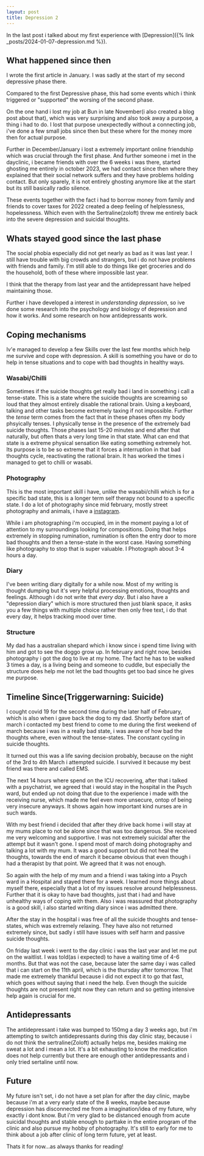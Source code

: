 ```yaml
---
layout: post
title: Depression 2
---
```

In the last post i talked about my first experience with [Depression]({% link _posts/2024-01-07-depression.md %}).

## What happened since then
I wrote the first article in January. I was sadly at the start of my second depressive phase there.

Compared to the first Depressive phase, this had some events which i think triggered or "supported" the worsing of the second phase.

On the one hand i lost my job at Bun in late November(i also created a blog post about that), which was very surprising and also took away a purpose, a thing i had to do. I lost that purpose unexpectedly without a connecting job, i've done a few small jobs since then but these where for the money more then for actual purpose.

Further in December/January i lost a extremely important online friendship which was crucial through the first phase. And further someone i met in the dayclinic, i became friends with over the 6 weeks i was there, started ghosting me entirely in october 2023, we had contact since then where they explained that their social network suffers and they have problems holding contact. But only sparely, it is not entirely ghosting anymore like at the start but its still basically radio silence.

These events together with the fact i had to borrow money from family and friends to cover taxes for 2022 created a deep feeling of helplessness, hopelessness. Which even with the Sertraline(zoloft) threw me entirely back into the severe depression and suicidal thoughts.

## Whats stayed good since the last phase
The social phobia especially did not get nearly as bad as it was last year. I still have trouble with big crowds and strangers, but i do not have problems with friends and family.
I'm still able to do things like get groceries and do the household, both of these where impossible last year.

I think that the therapy from last year and the antidepressant have helped maintaining those.

Further i have developed a interest in *understanding depression*, so ive done some research into the psychology and biology of depression and how it works. And some research on how antidepressants work.

## Coping mechanisms
Iv'e managed to develop a few Skills over the last few months which help me survive and cope with depression.
A skill is something you have or do to help in tense situations and to cope with bad thoughts in healthy ways.

### Wasabi/Chilli
Sometimes if the suicide thoughts get really bad i land in something i call a tense-state.
This is a state where the suicide thoughts are screaming so loud that they almost entirely disable the rational brain. Using a keyboard, talking and other tasks become extremely taxing if not impossible.
Further the *tense* term comes from the fact that in these phases often my body phsyically tenses. I physically tense in the presence of the extremely bad suicide thoughts.
Those phases last 15-20 minutes and end after that naturally, but often thats a very long time in that state.
What can end that state is a extreme physical sensation like eating something extremely hot. Its purpose is to be so extreme that it forces a interruption in that bad thoughts cycle, reactivating the rational brain. It has worked the times i managed to get to chilli or wasabi.

### Photography
This is the most important skill i have, unlike the wasabi/chilli which is for a specific bad state, this is a longer term self therapy not bound to a specific state.
I do a lot of photography since mid february, mostly street photography and animals, i have a [instagram](https://instagram.com/liz3de).

While i am photographing i'm occupied, im in the moment paying a lot of attention to my surroundings looking for compositions. Doing that helps extremely in stopping rumination, rumination is often the entry door to more bad thoughts and then a tense-state in the worst case. Having something like photography to stop that is super valuable.
I Photograph about 3-4 hours a day.

### Diary
I've been writing diary digitally for a while now. Most of my writing is thought dumping but it's very helpful processing emotions, thoughts and feelings. Although i do not write that *every day*. But i also have a "depression diary" which is more structured then just blank space, it asks you a few things with multiple choice rather then only free text, i do that every day, it helps tracking mood over time.

### Structure
My dad has a australian shepard which i know since i spend time living with him and got to see the doggo grow up.
In february and right now, besides photography i got the dog to live at my home.
The fact he has to be walked 3 times a day, is a living being and someone to cuddle, but especially the structure does help me not let the bad thoughts get too bad since he gives me purpose.

## Timeline Since(Triggerwarning: Suicide)
I cought covid 19 for the second time during the later half of February, which is also when i gave back the dog to my dad.
Shortly before start of march i contacted my best friend to come to me during the first weekend of march because i was in a really bad state, i was aware of how bad the thoughts where, even without the tense-states. The constant cycling in suicide thoughts.

It turned out this was a life saving decision probably, because on the night of the 3rd to 4th March i attempted suicide.
I survived it because my best friend was there and called EMS.

The next 14 hours where spend on the ICU recovering, after that i talked with a psychatrist, we agreed that i would stay in the hospital in the Psych ward, but ended up not doing that due to the experience i made with the receiving nurse, which made me feel even more unsecure, ontop of being very insecure anyways. It shows again how important kind nurses are in such wards.

With my best friend i decided that after they drive back home i will stay at my mums place to not be alone since that was too dangerous. She received me very welcoming and supportive.
I was not extremely suicidal after the attempt but it wasn't gone.
I spend most of march doing photography and talking a lot with my mum. It was a good support but did not heal the thoughts, towards the end of march it became obvious that even though i had a therapist by that point. We agreed that it was not enough.

So again with the help of my mum and a friend i was taking into a Psych ward in a Hospital and stayed there for a week. I learned more things about myself there, especially that a lot of my issues resolve around helplessness. Further that it is okay to have bad thoughts, just that i had and have unhealthy ways of coping with them.
Also i was reassured that photography is a good skill, i also started writing diary since i was admitted there.

After the stay in the hospital i was free of all the suicide thoughts and tense-states, which was extremely relaxing. They have also not returned extremely since, but sadly i still have issues with self harm and passive suicide thoughts.

On friday last week i went to the day clinic i was the last year and let me put on the waitlist. I was told(as i expected) to have a waiting time of 4-6 months. But that was not the case, because later the same day i was called that i can start on the 11th april, which is the thursday after tomorrow. That made me extremely thankful because i did not expect it to go that fast, which goes without saying that i need the help. Even though the suicide thoughts are not present right now they can return and so getting intensive help again is crucial for me.

## Antidepressants
The antidepressant i take was bumped to 150mg a day 3 weeks ago, but i'm attempting to switch antidepressants during this day clinic stay, because i do not think the sertraline(Zoloft) actually helps me, besides making me sweat a lot and i mean a lot. It's a bit exhausting to know the medication does not help currently but there are enough other antidepressants and i only tried sertaline until now.

## Future
My future isn't set, i do not have a set plan for after the day clinic, maybe because i'm at a very early state of the 8 weeks, maybe because depression has disconnected me from a imagination/idea of my future, why exactly i dont know.
But i'm very glad to be distanced enough from acute suicidal thoughts and stable enough to parttake in the entire program of the clinic and also pursue my hobby of photography. It's still to early for me to think about a job after clinic of long term future, yet at least.

Thats it for now...as always thanks for reading!